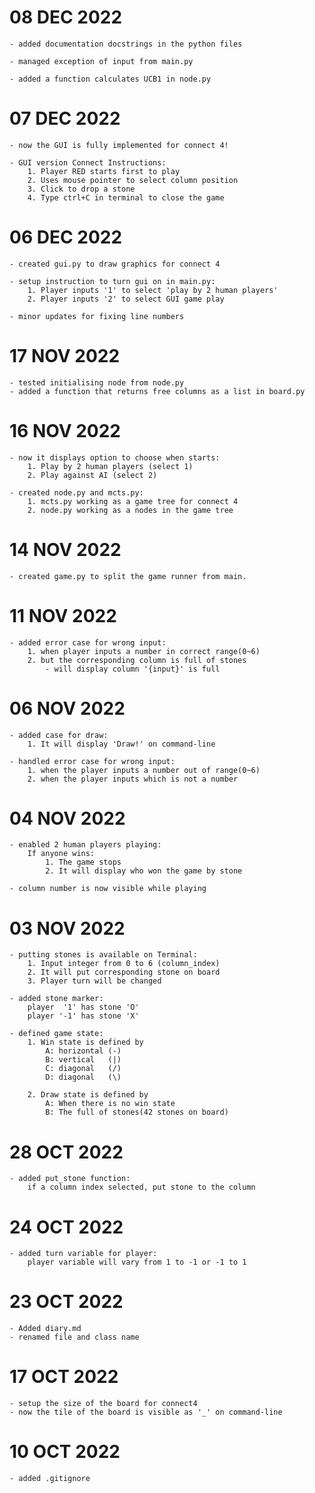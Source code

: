 # 08 DEC 2022
    - added documentation docstrings in the python files

    - managed exception of input from main.py

    - added a function calculates UCB1 in node.py

# 07 DEC 2022
    - now the GUI is fully implemented for connect 4!

    - GUI version Connect Instructions:
        1. Player RED starts first to play
        2. Uses mouse pointer to select column position
        3. Click to drop a stone
        4. Type ctrl+C in terminal to close the game

# 06 DEC 2022
    - created gui.py to draw graphics for connect 4
    
    - setup instruction to turn gui on in main.py:
        1. Player inputs '1' to select 'play by 2 human players'
        2. Player inputs '2' to select GUI game play

    - minor updates for fixing line numbers
    

# 17 NOV 2022
    - tested initialising node from node.py
    - added a function that returns free columns as a list in board.py

# 16 NOV 2022
    - now it displays option to choose when starts:
        1. Play by 2 human players (select 1)
        2. Play against AI (select 2)

    - created node.py and mcts.py:
        1. mcts.py working as a game tree for connect 4
        2. node.py working as a nodes in the game tree

# 14 NOV 2022
    - created game.py to split the game runner from main.

# 11 NOV 2022
    - added error case for wrong input:
        1. when player inputs a number in correct range(0~6)
        2. but the corresponding column is full of stones
            - will display column '{input}' is full

# 06 NOV 2022
    - added case for draw:
        1. It will display 'Draw!' on command-line

    - handled error case for wrong input:
        1. when the player inputs a number out of range(0~6)
        2. when the player inputs which is not a number

# 04 NOV 2022
    - enabled 2 human players playing:
        If anyone wins:
            1. The game stops
            2. It will display who won the game by stone

    - column number is now visible while playing
        

# 03 NOV 2022
    - putting stones is available on Terminal:
        1. Input integer from 0 to 6 (column_index)
        2. It will put corresponding stone on board
        3. Player turn will be changed

    - added stone marker:
        player  '1' has stone 'O'
        player '-1' has stone 'X'
    
    - defined game state:
        1. Win state is defined by
            A: horizontal (-)
            B: vertical   (|)
            C: diagonal   (/)
            D: diagonal   (\)
        
        2. Draw state is defined by
            A: When there is no win state
            B: The full of stones(42 stones on board)

# 28 OCT 2022
    - added put_stone function:
        if a column index selected, put stone to the column

# 24 OCT 2022
    - added turn variable for player:
        player variable will vary from 1 to -1 or -1 to 1

# 23 OCT 2022
    - Added diary.md
    - renamed file and class name

# 17 OCT 2022
    - setup the size of the board for connect4
    - now the tile of the board is visible as '_' on command-line

# 10 OCT 2022
    - added .gitignore